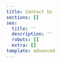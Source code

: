 ```yaml
---
title: Contact Us
sections: []
seo:
  title: ''
  description: ''
  robots: []
  extra: []
template: advanced
---
```

